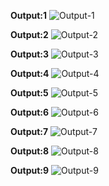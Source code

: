**Output:1**
![Output-1](https://github.com/chirag2101/Office-Employee-Management-System/assets/86189786/013b4159-b977-4d98-9a13-eb7134773de0)

**Output:2**
![Output-2](https://github.com/chirag2101/Office-Employee-Management-System/assets/86189786/9e3b0590-bea5-440b-b836-5550a2154f8a)

**Output:3**
![Output-3](https://github.com/chirag2101/Office-Employee-Management-System/assets/86189786/0deeb6ea-3381-42b2-9942-203618516058)

**Output:4**
![Output-4](https://github.com/chirag2101/Office-Employee-Management-System/assets/86189786/1941a049-a5b0-4f10-aa66-2b98d175624f)

**Output:5**
![Output-5](https://github.com/chirag2101/Office-Employee-Management-System/assets/86189786/076a2655-975f-46fb-a731-8846b61f35bd)

**Output:6**
![Output-6](https://github.com/chirag2101/Office-Employee-Management-System/assets/86189786/d1b88b14-6410-4b07-9a61-8a105fafb208)

**Output:7**
![Output-7](https://github.com/chirag2101/Office-Employee-Management-System/assets/86189786/6e3e7168-ddb4-49f6-a2e8-a44581ca3685)

**Output:8**
![Output-8](https://github.com/chirag2101/Office-Employee-Management-System/assets/86189786/16d598d0-f3da-440a-8370-62d6e4acf925)

**Output:9**
![Output-9](https://github.com/chirag2101/Office-Employee-Management-System/assets/86189786/f10ae420-ef5d-432c-a598-acbac6982d6a)
